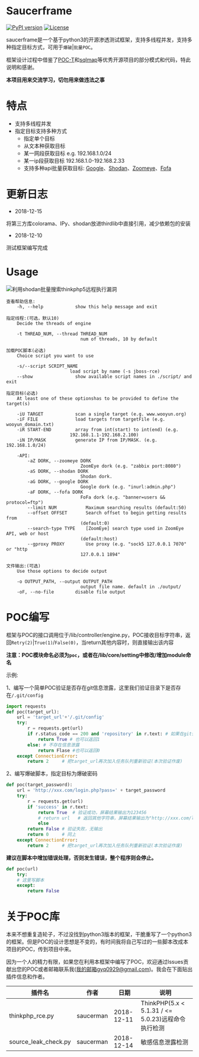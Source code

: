 # Saucerframe
[![PyPI version](https://img.shields.io/badge/python-3-blue.svg)](https://www.python.org/)  [![License](https://img.shields.io/badge/license-GPLv2-red.svg)](https://raw.githubusercontent.com/sqlmapproject/sqlmap/master/LICENSE) 

saucerframe是一个基于python3的开源渗透测试框架，支持多线程并发，支持多种指定目标方式，可用于`爆破`|`批量POC`。

框架设计过程中借鉴了[POC-T](https://github.com/Xyntax/POC-T)和[sqlmap](https://github.com/sqlmapproject/sqlmap)等优秀开源项目的部分模式和代码，特此说明和感谢。

**本项目用来交流学习，切勿用来做违法之事**

# 特点

- 支持多线程并发
- 指定目标支持多种方式
    - 指定单个目标
    - 从文本种获取目标
    - 某一网段获取目标 e.g. 192.168.1.0/24
    - 某一ip段获取目标 192.168.1.0-192.168.2.33
    - 支持多种api批量获取目标: [Google](https://cse.google.com/cse)、[Shodan](https://www.shodan.io/)、[Zoomeye](https://www.zoomeye.org/)、[Fofa](https://fofa.so)

# 更新日志

- 2018-12-15 

将第三方库colorama、IPy、shodan放进thirdlib中直接引用，减少依赖包的安装

- 2018-12-10 

测试框架编写完成

# Usage

![利用shodan批量搜索thinkphp5远程执行漏洞](https://github.com/saucer-man/saucerframe/blob/master/doc/eg1.png)

```
查看帮助信息:
    -h, --help            show this help message and exit

指定线程:(可选，默认10)
    Decide the threads of engine

    -t THREAD_NUM, --thread THREAD_NUM
                            num of threads, 10 by default

加载POC脚本(必选)
    Choice script you want to use

    -s/--script SCRIPT_NAME 
                        load script by name (-s jboss-rce)
    --show                show available script names in ./script/ and exit

指定目标(必选)
    At least one of these optionshas to be provided to define the target(s)

    -iU TARGET            scan a single target (e.g. www.wooyun.org)
    -iF FILE              load targets from targetFile (e.g. wooyun_domain.txt)
    -iR START-END         array from int(start) to int(end) (e.g.
                        192.168.1.1-192.168.2.100)
    -iN IP/MASK           generate IP from IP/MASK. (e.g. 192.168.1.0/24)

    -API:
        -aZ DORK, --zoomeye DORK
                            ZoomEye dork (e.g. "zabbix port:8080")
        -aS DORK, --shodan DORK
                            Shodan dork.
        -aG DORK, --google DORK
                            Google dork (e.g. "inurl:admin.php")
        -aF DORK, --fofa DORK
                            FoFa dork (e.g. "banner=users && protocol=ftp")
        --limit NUM           Maximum searching results (default:50)
        --offset OFFSET       Search offset to begin getting results from
                            (default:0)
        --search-type TYPE    [ZoomEye] search type used in ZoomEye API, web or host
                            (default:host)
        --gproxy PROXY        Use proxy (e.g. "sock5 127.0.0.1 7070" or "http
                            127.0.0.1 1894"

文件输出:(可选)
    Use those options to decide output

    -o OUTPUT_PATH, --output OUTPUT_PATH
                            output file name. default in ./output/
    -oF, --no-file        disable file output
```

# POC编写

框架与POC的接口调用位于/lib/controller/engine.py，POC接收目标字符串，返回`Retry(2)`|`True(1)`/`False(0)`，当return其他内容时，则直接输出该内容

**注意：POC模块命名必须为`poc`，或者在/lib/core/setting中修改/增加module命名**

示例:

1、编写一个简单POC验证是否存在git信息泄露，这里我们验证目录下是否存在`/.git/config`

```python
import requests
def poc(target_url):
    url = 'target_url'+'/.git/config'
    try:
        r = requests.get(url)
        if r.status_code == 200 and 'repository' in r.text: # 如果在git信息泄露
            return True # 也可以返回1
        else: # 不存在信息泄露
            return Flase #也可以返回0
    except ConnectionError:
        return 2     # 把target_url再次加入任务队列重新验证(本次验证作废)
```

2、编写爆破脚本，指定目标为爆破密码

```python
def poc(target_password):
    url = 'http://xxx.com/login.php?pass=' + target_password
    try:
        r = requests.get(url)
        if 'success' in r.text:
            return True  # 验证成功，屏幕结果输出为123456
            # return url   # 返回其他字符串，屏幕结果输出为"http://xxx.com/login.php?pass=123456"
            else
        return False # 验证失败，无输出
        return 0     # 同上
    except ConnectionError:
        return 2     # 把target_url再次加入任务队列重新验证(本次验证作废)
```

**建议在脚本中增加错误处理，否则发生错误，整个程序则会停止。**

```python
def poc(url)
    try:
    # 这里写脚本
    except:
        return False
```
# 关于POC库

本来不想重复造轮子，不过没找到python3版本的框架，干脆重写了一个python3的框架。但是POC的设计思想是不变的，有时间我将自己写过的一些脚本改成本项目的POC，传到项目中来。

因为一个人的精力有限，如果您在利用本框架中编写了POC，欢迎通过Issues贡献出您的POC或者邮箱联系我(我的邮箱gyq0929@gmail.com)。我会在下面贴出插件信息和作者。

| 插件名 | 作者 | 日期 | 说明 |
| ------ | ------ | ------ | ----- |
| thinkphp_rce.py | saucerman | 2018-12-11 | ThinkPHP(5.x < 5.1.31 / <= 5.0.23)远程命令执行检测 |
| source_leak_check.py | saucerman |2018-12-14 | 敏感信息泄露检测 |


